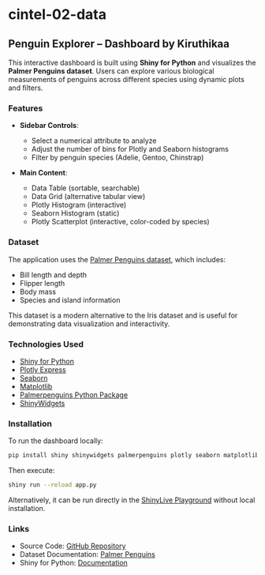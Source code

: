 # cintel-02-data
## Penguin Explorer – Dashboard by Kiruthikaa

This interactive dashboard is built using **Shiny for Python** and visualizes the **Palmer Penguins dataset**. Users can explore various biological measurements of penguins across different species using dynamic plots and filters.

### Features

* **Sidebar Controls**:

  * Select a numerical attribute to analyze
  * Adjust the number of bins for Plotly and Seaborn histograms
  * Filter by penguin species (Adelie, Gentoo, Chinstrap)

* **Main Content**:

  * Data Table (sortable, searchable)
  * Data Grid (alternative tabular view)
  * Plotly Histogram (interactive)
  * Seaborn Histogram (static)
  * Plotly Scatterplot (interactive, color-coded by species)

### Dataset

The application uses the [Palmer Penguins dataset](https://allisonhorst.github.io/palmerpenguins/), which includes:

* Bill length and depth
* Flipper length
* Body mass
* Species and island information

This dataset is a modern alternative to the Iris dataset and is useful for demonstrating data visualization and interactivity.

### Technologies Used

* [Shiny for Python](https://shiny.posit.co/py/)
* [Plotly Express](https://plotly.com/python/)
* [Seaborn](https://seaborn.pydata.org/)
* [Matplotlib](https://matplotlib.org/)
* [Palmerpenguins Python Package](https://pypi.org/project/palmerpenguins/)
* [ShinyWidgets](https://shiny.posit.co/py/packages/shinywidgets/)

### Installation

To run the dashboard locally:

```bash
pip install shiny shinywidgets palmerpenguins plotly seaborn matplotlib
```

Then execute:

```bash
shiny run --reload app.py
```

Alternatively, it can be run directly in the [ShinyLive Playground](https://shinylive.io/py/) without local installation.

### Links

* Source Code: [GitHub Repository](https://github.com/Kiruthikaa2512/cintel-02-data)
* Dataset Documentation: [Palmer Penguins](https://allisonhorst.github.io/palmerpenguins/)
* Shiny for Python: [Documentation](https://shiny.posit.co/py/)
